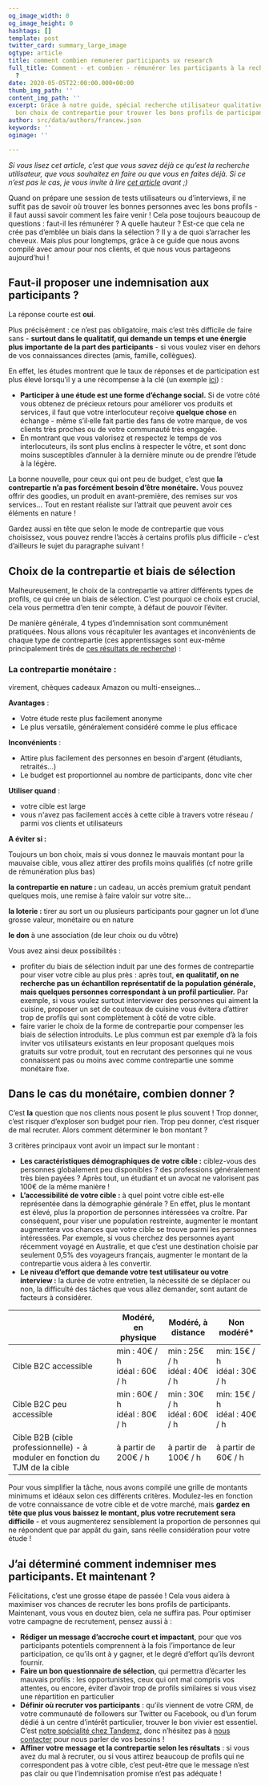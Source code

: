 ```yaml
---
og_image_width: 0
og_image_height: 0
hashtags: []
template: post
twitter_card: summary_large_image
ogtype: article
title: comment combien remunerer participants ux research
full_title: Comment - et combien - rémunérer les participants à la recherche utilisateur
  ?
date: 2020-05-05T22:00:00.000+00:00
thumb_img_path: ''
content_img_path: ''
excerpt: Grâce à notre guide, spécial recherche utilisateur qualitative, faites le
  bon choix de contrepartie pour trouver les bons profils de participants !
author: src/data/authors/francew.json
keywords: ''
ogimage: ''

---
```

_Si vous lisez cet article, c’est que vous savez déjà ce qu’est la recherche utilisateur, que vous souhaitez en faire ou que vous en faites déjà. Si ce n’est pas le cas, je vous invite à lire_ [_cet article_](/introduction-à-la-recherche-utilisateur-quantitative-et-qualitative "Introduction à la recherche quali et quanti") _avant ;)_

Quand on prépare une session de tests utilisateurs ou d’interviews, il ne suffit pas de savoir où trouver les bonnes personnes avec les bons profils - il faut aussi savoir comment les faire venir ! Cela pose toujours beaucoup de questions : faut-il les rémunérer ? A quelle hauteur ? Est-ce que cela ne crée pas d’emblée un biais dans la sélection ? Il y a de quoi s’arracher les cheveux. Mais plus pour longtemps, grâce à ce guide que nous avons compilé avec amour pour nos clients, et que nous vous partageons aujourd’hui !

## Faut-il proposer une indemnisation aux participants ?

La réponse courte est **oui**.

Plus précisément : ce n’est pas obligatoire, mais c’est très difficile de faire sans - **surtout dans le qualitatif, qui demande un temps et une énergie plus importante de la part des participants** - si vous voulez viser en dehors de vos connaissances directes (amis, famille, collègues).

En effet, les études montrent que le taux de réponses et de participation est plus élevé lorsqu’il y a une récompense à la clé (un exemple [ici](http://www.goeritz.net/IJMR1.pdf)) :

* **Participer à une étude est une forme d’échange social.** Si de votre côté vous obtenez de précieux retours pour améliorer vos produits et services, il faut que votre interlocuteur reçoive **quelque chose** en échange - même s’il·elle fait partie des fans de votre marque, de vos clients très proches ou de votre communauté très engagée.
* En montrant que vous valorisez et respectez le temps de vos interlocuteurs, ils sont plus enclins à respecter le vôtre, et sont donc moins susceptibles d’annuler à la dernière minute ou de prendre l’étude à la légère.

La bonne nouvelle, pour ceux qui ont peu de budget, c’est que **la contrepartie n’a pas forcément besoin d’être monétaire.** Vous pouvez offrir des goodies, un produit en avant-première, des remises sur vos services… Tout en restant réaliste sur l’attrait que peuvent avoir ces éléments en nature !

Gardez aussi en tête que selon le mode de contrepartie que vous choisissez, vous pouvez rendre l’accès à certains profils plus difficile - c’est d’ailleurs le sujet du paragraphe suivant !

## **Choix de la contrepartie et biais de sélection**

Malheureusement, le choix de la contrepartie va attirer différents types de profils, ce qui crée un biais de sélection. C’est pourquoi ce choix est crucial, cela vous permettra d’en tenir compte, à défaut de pouvoir l’éviter.

De manière générale, 4 types d’indemnisation sont communément pratiquées. Nous allons vous récapituler les avantages et inconvénients de chaque type de contrepartie (ces apprentissages sont eux-même principalement tirés de [ces résultats de recherche](https://www.researchgate.net/publication/304825204_You_Get_Who_You_Pay_for_The_Impact_of_Incentives_on_Participation_Bias)) :

### La contrepartie monétaire :

virement, chèques cadeaux Amazon ou multi-enseignes…

**Avantages** :

* Votre étude reste plus facilement anonyme
* Le plus versatile, généralement considéré comme le plus efficace

**Inconvénients** :

* Attire plus facilement des personnes en besoin d'argent (étudiants, retraités...)
* Le budget est proportionnel au nombre de participants, donc vite cher

**Utiliser quand** :

* votre cible est large
* vous n'avez pas facilement accès à cette cible à travers votre réseau / parmi vos clients et utilisateurs

**A éviter si :**

Toujours un bon choix, mais si vous donnez le mauvais montant pour la mauvaise cible, vous allez attirer des profils moins qualifiés (cf notre grille de rémunération plus bas)

**la contrepartie en nature :** un cadeau, un accès premium gratuit pendant quelques mois, une remise à faire valoir sur votre site...

**la loterie :** tirer au sort un ou plusieurs participants pour gagner un lot d’une grosse valeur, monétaire ou en nature

**le don** à une association (de leur choix ou du vôtre)

Vous avez ainsi deux possibilités :

* profiter du biais de sélection induit par une des formes de contrepartie pour viser votre cible au plus près : après tout, **en qualitatif, on ne recherche pas un échantillon représentatif de la population générale, mais quelques personnes correspondant à un profil particulier.** Par exemple, si vous voulez surtout interviewer des personnes qui aiment la cuisine, proposer un set de couteaux de cuisine vous évitera d’attirer trop de profils qui sont complètement à côté de votre cible.
* faire varier le choix de la forme de contrepartie pour compenser les biais de sélection introduits. Le plus commun est par exemple d’à la fois inviter vos utilisateurs existants en leur proposant quelques mois gratuits sur votre produit, tout en recrutant des personnes qui ne vous connaissent pas ou moins avec comme contrepartie une somme monétaire fixe.

## Dans le cas du monétaire, combien donner ?

C’est **la** question que nos clients nous posent le plus souvent ! Trop donner, c’est risquer d’exploser son budget pour rien. Trop peu donner, c’est risquer de mal recruter. Alors comment déterminer le bon montant ?

3 critères principaux vont avoir un impact sur le montant :

* **Les caractéristiques démographiques de votre cible :** ciblez-vous des personnes globalement peu disponibles ? des professions généralement très bien payées ? Après tout, un étudiant et un avocat ne valorisent pas 100€ de la même manière !</br>
* **L’accessibilité de votre cible :** à quel point votre cible est-elle représentée dans la démographie générale ? En effet, plus le montant est élevé, plus la proportion de personnes intéressées va croître. Par conséquent, pour viser une population restreinte, augmenter le montant augmentera vos chances que votre cible se trouve parmi les personnes intéressées. Par exemple, si vous cherchez des personnes ayant récemment voyagé en Australie, et que c’est une destination choisie par seulement 0,5% des voyageurs français, augmenter le montant de la contrepartie vous aidera à les convertir.</br>
* **Le niveau d’effort que demande votre test utilisateur ou votre interview :** la durée de votre entretien, la nécessité de se déplacer ou non, la difficulté des tâches que vous allez demander, sont autant de facteurs à considérer.</br>

|  | Modéré, en physique | Modéré, à distance | Non modéré* |
| --- | --- | --- | --- |
| Cible B2C accessible | min : 40€ / h </br>idéal : 60€ / h | min : 25€ / h </br>idéal : 40€ / h | min: 15€ / h</br>idéal : 30€ / h |
| Cible B2C peu accessible | min : 60€ / h </br> idéal : 80€ / h | min : 30€ / h</br>idéal : 60€ / h | min: 15€ / h</br>idéal : 40€ / h |
| Cible B2B (cible professionnelle) - à moduler en fonction du TJM de la cible | à partir de 200€ / h | à partir de 100€ / h | à partir de 60€ / h |

Pour vous simplifier la tâche, nous avons compilé une grille de montants minimums et idéaux selon ces différents critères. Modulez-les en fonction de votre connaissance de votre cible et de votre marché, mais **gardez en tête que plus vous baissez le montant, plus votre recrutement sera difficile** - et vous augmenterez sensiblement la proportion de personnes qui ne répondent que par appât du gain, sans réelle considération pour votre étude !

## J’ai déterminé comment indemniser mes participants. Et maintenant ?

Félicitations, c’est une grosse étape de passée ! Cela vous aidera à maximiser vos chances de recruter les bons profils de participants. Maintenant, vous vous en doutez bien, cela ne suffira pas. Pour optimiser votre campagne de recrutement, pensez aussi à :

* **Rédiger un message d’accroche court et impactant**, pour que vos participants potentiels comprennent à la fois l’importance de leur participation, ce qu’ils ont à y gagner, et le degré d’effort qu’ils devront fournir.</br>
* **Faire un bon questionnaire de sélection**, qui permettra d’écarter les mauvais profils : les opportunistes, ceux qui ont mal compris vos attentes, ou encore, éviter d’avoir trop de profils similaires si vous visez une répartition en particulier</br>
* **Définir où recruter vos participants** : qu’ils viennent de votre CRM, de votre communauté de followers sur Twitter ou Facebook, ou d’un forum dédié à un centre d’intérêt particulier, trouver le bon vivier est essentiel. C’est [notre spécialité chez Tandemz](/recruit "offre de recrutement Tandemz"), donc n’hésitez pas à [nous contacter](/contact "nous contacter") pour nous parler de vos besoins !</br>
* **Affiner votre message et la contrepartie selon les résultats** : si vous avez du mal à recruter, ou si vous attirez beaucoup de profils qui ne correspondent pas à votre cible, c’est peut-être que le message n’est pas clair ou que l’indemnisation promise n’est pas adéquate !</br>